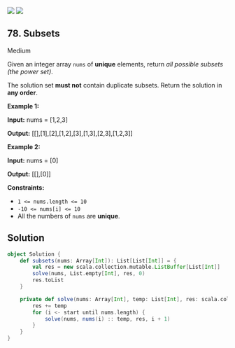 [![](https://img.shields.io/github/stars/LeetCode-in-Scala/LeetCode-in-Scala?label=Stars&style=flat-square)](https://github.com/LeetCode-in-Scala/LeetCode-in-Scala)
[![](https://img.shields.io/github/forks/LeetCode-in-Scala/LeetCode-in-Scala?label=Fork%20me%20on%20GitHub%20&style=flat-square)](https://github.com/LeetCode-in-Scala/LeetCode-in-Scala/fork)

## 78\. Subsets

Medium

Given an integer array `nums` of **unique** elements, return _all possible subsets (the power set)_.

The solution set **must not** contain duplicate subsets. Return the solution in **any order**.

**Example 1:**

**Input:** nums = [1,2,3]

**Output:** [[],[1],[2],[1,2],[3],[1,3],[2,3],[1,2,3]] 

**Example 2:**

**Input:** nums = [0]

**Output:** [[],[0]] 

**Constraints:**

*   `1 <= nums.length <= 10`
*   `-10 <= nums[i] <= 10`
*   All the numbers of `nums` are **unique**.

## Solution

```scala
object Solution {
    def subsets(nums: Array[Int]): List[List[Int]] = {
        val res = new scala.collection.mutable.ListBuffer[List[Int]]
        solve(nums, List.empty[Int], res, 0)
        res.toList
    }

    private def solve(nums: Array[Int], temp: List[Int], res: scala.collection.mutable.ListBuffer[List[Int]], start: Int): Unit = {
        res += temp
        for (i <- start until nums.length) {
            solve(nums, nums(i) :: temp, res, i + 1)
        }
    }
}
```